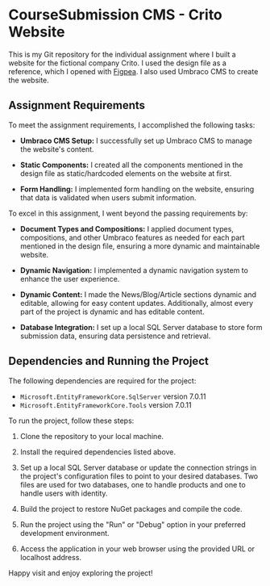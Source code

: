 # CourseSubmission CMS - Crito Website

This is my Git repository for the individual assignment where I built a website for the fictional company Crito. I used the design file as a reference, which I opened with [Figpea](https://figpea.com/). I also used Umbraco CMS to create the website.

## Assignment Requirements

To meet the assignment requirements, I accomplished the following tasks:

- **Umbraco CMS Setup:** I successfully set up Umbraco CMS to manage the website's content.

- **Static Components:** I created all the components mentioned in the design file as static/hardcoded elements on the website at first.

- **Form Handling:** I implemented form handling on the website, ensuring that data is validated when users submit information.

To excel in this assignment, I went beyond the passing requirements by:

- **Document Types and Compositions:** I applied document types, compositions, and other Umbraco features as needed for each part mentioned in the design file, ensuring a more dynamic and maintainable website.

- **Dynamic Navigation:** I implemented a dynamic navigation system to enhance the user experience.

- **Dynamic Content:** I made the News/Blog/Article sections dynamic and editable, allowing for easy content updates. Additionally, almost every part of the project is dynamic and has editable content.

- **Database Integration:** I set up a local SQL Server database to store form submission data, ensuring data persistence and retrieval.

## Dependencies and Running the Project

The following dependencies are required for the project:

- `Microsoft.EntityFrameworkCore.SqlServer` version 7.0.11
- `Microsoft.EntityFrameworkCore.Tools` version 7.0.11

To run the project, follow these steps:

1. Clone the repository to your local machine.

2. Install the required dependencies listed above.

3. Set up a local SQL Server database or update the connection strings in the project's configuration files to point to your desired databases. Two files are used for two databases, one to handle products and one to handle users with identity.

4. Build the project to restore NuGet packages and compile the code.

5. Run the project using the "Run" or "Debug" option in your preferred development environment.

6. Access the application in your web browser using the provided URL or localhost address.

Happy visit and enjoy exploring the project!


